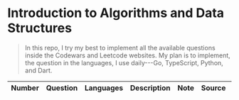 # Introduction to Algorithms and Data Structures

> In this repo, I try my best to implement all the available questions inside the Codewars and Leetcode websites. My plan is to implement, the question in the languages, I use daily---Go, TypeScript, Python, and Dart.

| Number | Question | Languages | Description | Note | Source | Date |
| ------ | -------- | --------- | ----------- | ---- | ------ | ---- |
